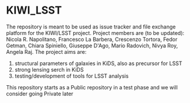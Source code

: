 # KIWI_LSST
The repository is meant to be used as issue tracker and file exchange platform for the KIWI/LSST project.
Project members are (to be updated): Nicola R. Napolitano, Francesco La Barbera, Crescenzo Tortora, Fedor Getman, Chiara Spiniello, Giuseppe D'Ago, Mario Radovich, Nivya Roy, Angela Raj.
The project aims are:
1) structural parameters of galaxies in KiDS, also as precursor for LSST
2) strong lensing serch in KiDS
3) testing/development of tools for LSST analysis

This repository starts as a Public repository in a test phase and we will consider going Private later
